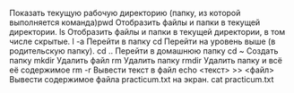 Показать текущую рабочую директорию (папку, из которой выполняется команда)pwd
Отобразить файлы и папки в текущей директории. ls
Отобразить файлы и папки в текущей директории, в том числе скрытые. l -a
Перейти в папку cd
Перейти на уровень выше (в родительскую папку). cd ..
Перейти в домашнюю папку cd ~ 
Создать папку mkdir
Удалить файл rm
Удалить папку rmdir
Удалить папку  и всё её содержимое rm -r
Вывести текст в файл echo <текст> >> <файл>
Вывести содержимое файла practicum.txt на экран. cat practicum.txt 

